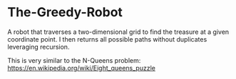 # The-Greedy-Robot
A robot that traverses a two-dimensional grid to find the treasure at a given coordinate point. I then returns all possible paths without duplicates leveraging recursion.

This is very similar to the N-Queens problem: https://en.wikipedia.org/wiki/Eight_queens_puzzle 
